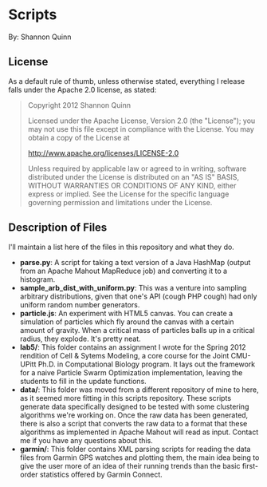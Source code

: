 # Scripts

By: Shannon Quinn

## License

As a default rule of thumb, unless otherwise stated, everything I release falls under the Apache 2.0 license, as stated:

> Copyright 2012 Shannon Quinn
> 
> Licensed under the Apache License, Version 2.0 (the "License"); you may not use this file except in compliance with the License. You may obtain a copy of the License at
> 
>  http://www.apache.org/licenses/LICENSE-2.0
> 
> Unless required by applicable law or agreed to in writing, software distributed under the License is distributed on an "AS IS" BASIS, WITHOUT WARRANTIES OR CONDITIONS OF ANY KIND, either express or implied. See the License for the specific language governing permission and limitations under the License.

## Description of Files

I'll maintain a list here of the files in this repository and what they do.

- **parse.py**: A script for taking a text version of a Java HashMap (output from an Apache Mahout MapReduce job) and converting it to a histogram.
- **sample_arb_dist_with_uniform.py**: This was a venture into sampling arbitrary distributions, given that one's API (cough PHP cough) had only uniform random number generators.
- **particle.js**: An experiment with HTML5 canvas. You can create a simulation of particles which fly around the canvas with a certain amount of gravity. When a critical mass of particles balls up in a critical radius, they explode. It's pretty neat.
- **lab5/**: This folder contains an assignment I wrote for the Spring 2012 rendition of Cell & Sytems Modeling, a core course for the Joint CMU-UPitt Ph.D. in Computational Biology program. It lays out the framework for a naive Particle Swarm Optimization implementation, leaving the students to fill in the update functions.
- **data/**: This folder was moved from a different repository of mine to here, as it seemed more fitting in this scripts repository. These scripts generate data specifically designed to be tested with some clustering algorithms we're working on. Once the raw data has been generated, there is also a script that converts the raw data to a format that these algorithms as implemented in Apache Mahout will read as input. Contact me if you have any questions about this.
- **garmin/**: This folder contains XML parsing scripts for reading the data files from Garmin GPS watches and plotting them, the main idea being to give the user more of an idea of their running trends than the basic first-order statistics offered by Garmin Connect.
